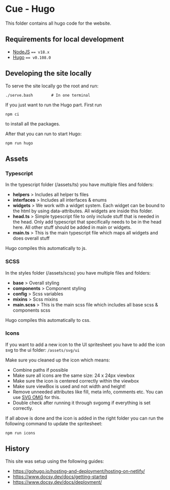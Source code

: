 # Cue - Hugo

This folder contains all hugo code for the website.

## Requirements for local development

* [NodeJS](https://nodejs.org/) `== v18.x`
* [Hugo](https://github.com/gohugoio/hugo/releases) `== v0.108.0`

## Developing the site locally
To serve the site locally go the root and run:

```
./serve.bash        # In one terminal
```

If you just want to run the Hugo part. First run

```
npm ci
```

to install all the packages.

After that you can run to start Hugo:
```
npm run hugo
```
## Assets

### Typescript
In the typescript folder (/assets/ts) you have multiple files and folders:

- **helpers** > Includes all helper ts files
- **interfaces** > Includes all interfaces & enums
- **widgets** > We work with a widget system. Each widget can be bound to the html by using data-attributes. All widgets are inside this folder.
- **head.ts** > Simple typescript file to only include stuff that is needed in the head. Only add typescript that specifically needs to be in the head here. All other stuff should be added in main or widgets.
- **main.ts** > This is the main typescript file which maps all widgets and does overall stuff

Hugo compiles this automatically to js.

### SCSS
In the styles folder (/assets/scss) you have multiple files and folders:

- **base** > Overall styling
- **components** > Component styling
- **config** > Scss variables
- **mixins** > Scss mixins
- **main.scss** > This is the main scss file which includes all base scss & components scss

Hugo compiles this automatically to css.

### Icons
If you want to add a new icon to the UI spritesheet you have to add the icon svg to the ui folder: `/assets/svg/ui`

Make sure you cleaned up the icon which means:
- Combine paths if possible
- Make sure all icons are the same size: 24 x 24px viewbox
- Make sure the icon is centered correctly within the viewbox
- Make sure viewBox is used and not width and height!
- Remove unneeded attributes like fill, meta info, comments etc. You can use [SVG OMG](https://jakearchibald.github.io/svgomg/) for this.
- Double check after running it through svgomg if everything is set correctly.

If all above is done and the icon is added in the right folder you can run the following command to update the spritesheet:

```
npm run icons
```

## History

This site was setup using the following guides:

* https://gohugo.io/hosting-and-deployment/hosting-on-netlify/
* https://www.docsy.dev/docs/getting-started
* https://www.docsy.dev/docs/deployment/
